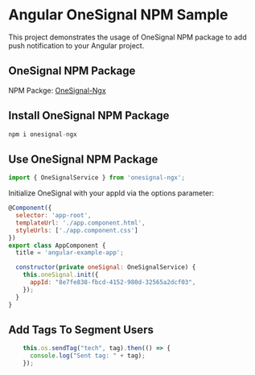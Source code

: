 # Angular OneSignal NPM Sample

This project demonstrates the usage of OneSignal NPM package to add push notification to your Angular project.

## OneSignal NPM Package
NPM Packge: [OneSignal-Ngx](https://www.npmjs.com/package/onesignal-ngx)

## Install OneSignal NPM Package
```javascript
npm i onesignal-ngx
```
## Use OneSignal NPM Package
```javascript
import { OneSignalService } from 'onesignal-ngx';
```
Initialize OneSignal with your appId via the options parameter:

```javascript
@Component({
  selector: 'app-root',
  templateUrl: './app.component.html',
  styleUrls: ['./app.component.css']
})
export class AppComponent {
  title = 'angular-example-app';

  constructor(private oneSignal: OneSignalService) {
    this.oneSignal.init({
      appId: "8e7fe838-fbcd-4152-980d-32565a2dcf03",
    });
  }
}
```
## Add Tags To Segment Users

```javascript
    this.os.sendTag("tech", tag).then(() => {
      console.log("Sent tag: " + tag);
    });
```
